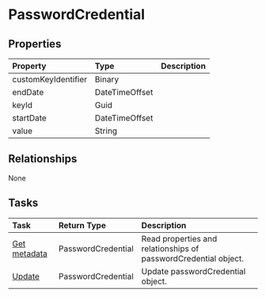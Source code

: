 # PasswordCredential



## Properties
| Property	   | Type	|Description|
|:---------------|:--------|:----------|
|customKeyIdentifier|Binary||
|endDate|DateTimeOffset||
|keyId|Guid||
|startDate|DateTimeOffset||
|value|String||

## Relationships
None


## Tasks

| Task		   | Return Type	|Description|
|:---------------|:--------|:----------|
|[Get metadata](../api/passwordcredential_get.md) | PasswordCredential |Read properties and relationships of passwordCredential object.|
|[Update](../api/passwordcredential_update.md) | PasswordCredential	|Update passwordCredential object. |
